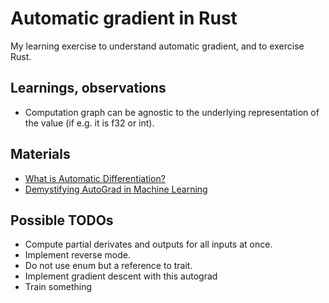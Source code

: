 # Automatic gradient in Rust

My learning exercise to understand automatic gradient, and to exercise Rust.

## Learnings, observations

- Computation graph can be agnostic to the underlying representation of the value (if e.g. it is f32 or int).

## Materials

- [What is Automatic Differentiation?](https://www.youtube.com/watch?v=wG_nF1awSSY)
- [Demystifying AutoGrad in Machine Learning](https://medium.com/@weidagang/demystifying-autograd-in-machine-learning-eb7d5c875ff2)

## Possible TODOs

- Compute partial derivates and outputs for all inputs at once.
- Implement reverse mode.
- Do not use enum but a reference to trait.
- Implement gradient descent with this autograd
- Train something
